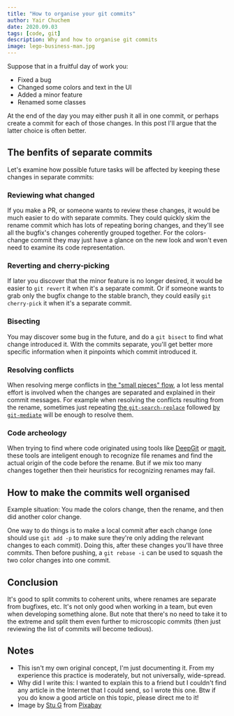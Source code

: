 ```yaml
---
title: "How to organise your git commits"
author: Yair Chuchem
date: 2020.09.03
tags: [code, git]
description: Why and how to organise git commits
image: lego-business-man.jpg
---
```


Suppose that in a fruitful day of work you:

* Fixed a bug
* Changed some colors and text in the UI
* Added a minor feature
* Renamed some classes

At the end of the day you may either push it all in one commit, or perhaps create a commit for each of those changes. In this post I'll argue that the latter choice is often better.

## The benfits of separate commits

Let's examine how possible future tasks will be affected by keeping these changes in separate commits:

### Reviewing what changed

If you make a PR, or someone wants to review these changes, it would be much easier to do with separate commits. They could quickly skim the rename commit which has lots of repeating boring changes, and they'll see all the bugfix's changes coherently grouped together. For the colors-change commit they may just have a glance on the new look and won't even need to examine its code representation.

### Reverting and cherry-picking

If later you discover that the minor feature is no longer desired, it would be easier to `git revert` it when it's a separate commit. Or if someone wants to grab only the bugfix change to the stable branch, they could easily `git cherry-pick` it when it's a separate commit.

### Bisecting

You may discover some bug in the future, and do a `git bisect` to find what change introduced it. With the commits separate, you'll get better more specific information when it pinpoints which commit introduced it.

### Resolving conflicts

When resolving merge conflicts in [the "small pieces" flow](/posts/split-merge-to-smaller-pieces), a lot less mental effort is involved when the changes are separated and explained in their commit messages.
For example when resolving the conflicts resulting from the rename, sometimes just repeating [the `git-search-replace`](https://github.com/da-x/git-search-replace) followed [by `git-mediate`](/posts/git-mediate-stops-fear) will be enough to resolve them.

### Code archeology

When trying to find where code originated using tools like [DeepGit](https://www.syntevo.com/deepgit/) or [magit](https://magit.vc/), these tools are inteligent enough to recognize file renames and find the actual origin of the code before the rename. But if we mix too many changes together then their heuristics for recognizing renames may fail.

## How to make the commits well organised

Example situation: You made the colors change, then the rename, and then did another color change.

One way to do things is to make a local commit after each change (one should use `git add -p` to make sure they're only adding the relevant changes to each commit). Doing this, after these changes you'll have three commits. Then before pushing, a `git rebase -i` can be used to squash the two color changes into one commit.

## Conclusion

It's good to split commits to coherent units, where renames are separate from bugfixes, etc. It's not only good when working in a team, but even when developing something alone. But note that there's no need to take it to the extreme and split them even further to microscopic commits (then just reviewing the list of commits will become tedious).

## Notes

* This isn't my own original concept, I'm just documenting it. From my experience this practice is moderately, but not universally, wide-spread.
* Why did I write this: I wanted to explain this to a friend but I couldn't find any article in the Internet that I could send, so I wrote this one. Btw if you do know a good article on this topic, please direct me to it!
* Image by <a href="https://pixabay.com/users/CapsandCapital-11428599/?utm_source=link-attribution&amp;utm_medium=referral&amp;utm_campaign=image&amp;utm_content=4250499">Stu G</a> from <a href="https://pixabay.com/?utm_source=link-attribution&amp;utm_medium=referral&amp;utm_campaign=image&amp;utm_content=4250499">Pixabay</a>
